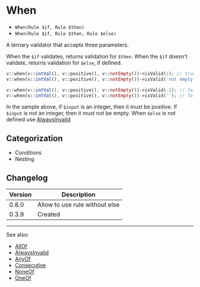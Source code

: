 # When

- `When(Rule $if, Rule $then)`
- `When(Rule $if, Rule $then, Rule $else)`

A ternary validator that accepts three parameters.

When the `$if` validates, returns validation for `$then`.
When the `$if` doesn't validate, returns validation for `$else`, if defined.

```php
v::when(v::intVal(), v::positive(), v::notEmpty())->isValid(1); // true
v::when(v::intVal(), v::positive(), v::notEmpty())->isValid('not empty'); // true

v::when(v::intVal(), v::positive(), v::notEmpty())->isValid(-1); // false
v::when(v::intVal(), v::positive(), v::notEmpty())->isValid(''); // false
```

In the sample above, if `$input` is an integer, then it must be positive.
If `$input` is not an integer, then it must not be empty.
When `$else` is not defined use [AlwaysInvalid](AlwaysInvalid.md)

## Categorization

- Conditions
- Nesting

## Changelog

Version | Description
--------|-------------
  0.8.0 | Allow to use rule without else
  0.3.9 | Created

***
See also:

- [AllOf](AllOf.md)
- [AlwaysInvalid](AlwaysInvalid.md)
- [AnyOf](AnyOf.md)
- [Consecutive](Consecutive.md)
- [NoneOf](NoneOf.md)
- [OneOf](OneOf.md)
